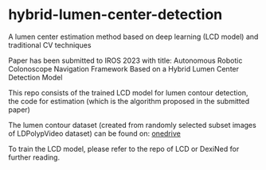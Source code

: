 # hybrid-lumen-center-detection
A lumen center estimation method based on deep learning (LCD model) and traditional CV techniques

Paper has been submitted to IROS 2023 with title: Autonomous Robotic Colonoscope Navigation Framework Based on a Hybrid Lumen Center Detection Model

This repo consists of the trained LCD model for lumen contour detection, the code for estimation (which is the algorithm proposed in the submitted paper)

The lumen contour dataset (created from randomly selected subset images of LDPolypVideo dataset) can be found on: [onedrive](https://google.com.hk)

To train the LCD model, please refer to the repo of LCD or DexiNed for further reading.
